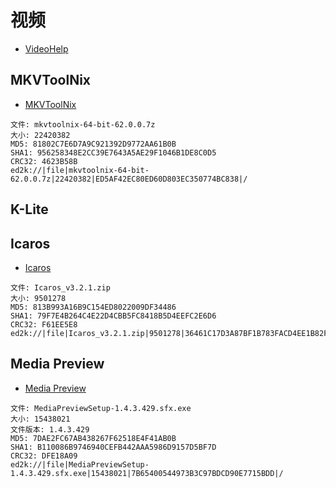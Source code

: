 # 视频

- [VideoHelp](https://www.videohelp.com/)

## MKVToolNix

- [MKVToolNix](https://mkvtoolnix.download/)

```
文件: mkvtoolnix-64-bit-62.0.0.7z
大小: 22420382
MD5: 81802C7E6D7A9C921392D9772AA61B0B
SHA1: 956258348E2CC39E7643A5AE29F1046B1DE8C0D5
CRC32: 4623B58B
ed2k://|file|mkvtoolnix-64-bit-62.0.0.7z|22420382|ED5AF42EC80ED60D803EC350774BC838|/
```

## K-Lite

## Icaros

- [Icaros](https://shark007.net/tools.html)

```
文件: Icaros_v3.2.1.zip
大小: 9501278
MD5: 813B993A16B9C154ED8022009DF34486
SHA1: 79F7E4B264C4E22D4CBB5FC8418B5D4EEFC2E6D6
CRC32: F61EE5E8
ed2k://|file|Icaros_v3.2.1.zip|9501278|36461C17D3A87BF1B783FACD4EE1B82F|/
```

## Media Preview

- [Media Preview](http://www.babelsoft.net/products/mediapreview.htm)

```
文件: MediaPreviewSetup-1.4.3.429.sfx.exe
大小: 15438021
文件版本: 1.4.3.429
MD5: 7DAE2FC67AB438267F62518E4F41AB0B
SHA1: B110086B9746940CEFB442AAA5986D9157D5BF7D
CRC32: DFE18A09
ed2k://|file|MediaPreviewSetup-1.4.3.429.sfx.exe|15438021|7B65400544973B3C97BDCD90E7715BDD|/
```

